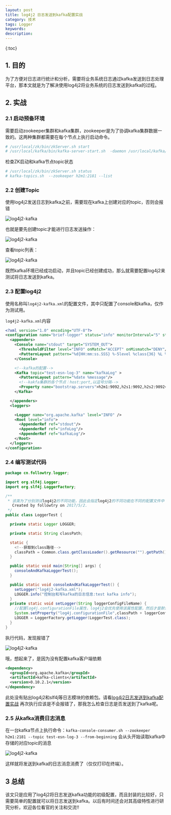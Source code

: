 ```yaml
---
layout: post
title: log4j2 日志发送到kafka配置实战
category: 技术
tags: Logger
keywords: 
description:  
---
```


{:toc}

## 1. 目的

为了方便对日志进行统计和分析，需要将业务系统日志通过kafka发送到日志处理平台，那本文就是为了解决使用log4j2将业务系统的日志发送到kafka的过程。


## 2. 实战

### 2.1 启动预备环境

需要启动zookeeper集群和kafka集群，zookeeper是为了协调kafka集群数据一致的。这两种集群都需要在每个节点上执行启动命令。

```bash
# /usr/local/zk/bin/zkServer.sh start
# /usr/local/kafka/bin/kafka-server-start.sh  -daemon /usr/local/kafka/config/server.properties 
```

检查ZK启动和kafka节点topic状态

```bash
# /usr/local/zk/bin/zkServer.sh status
# kafka-topics.sh  --zookeeper h2m1:2181 --list 
```

### 2.2 创建Topic

使用log4j2发送日志到kafka之前，需要现在kafka上创建对应的topic，否则会报错

![log4j2-kafka](http://omsz9j1wp.bkt.clouddn.com/image/log4j2/log4j2-kafka-1.png)

也就是要先创建topic才能进行日志发送操作：

![log4j2-kafka](http://omsz9j1wp.bkt.clouddn.com/image/log4j2/log4j2-kafka-3.png)

查看topic列表：

![log4j2-kafka](http://omsz9j1wp.bkt.clouddn.com/image/log4j2/log4j2-kafka-2.png)


既然kafka环境已经成功启动，并且topic已经创建成功，那么就需要配置log4j2来测试将日志发送到kafka。

### 2.3 配置log4j2

使用名称叫`log4j2-kafka.xml`的配置文件，其中只配置了console和kafka，仅作为测试用。


`log4j2-kafka.xml`内容

```xml
<?xml version="1.0" encoding="UTF-8"?>
<configuration name="brief-logger" status="info" monitorInterval="5" strict="false">
  <appenders>
    <Console name="stdout" target="SYSTEM_OUT">
      <ThresholdFilter level="INFO" onMatch="ACCEPT" onMismatch="DENY"/>
      <PatternLayout pattern="%d{HH:mm:ss.SSS} %-5level %class{36} %L %M - %msg%xEx%n"/>
    </Console>

    <!--kafka的配置-->
    <Kafka topic="test-esn-log-3" name="kafkaLog" >
      <PatternLayout pattern="%date %message"/>
      <!--kakfa集群的各个节点：host:port,以逗号分隔-->
      <Property name="bootstrap.servers">h2m1:9092,h2s1:9092,h2s2:9092</Property>
    </Kafka>

  </appenders>
  <loggers>

    <Logger name="org.apache.kafka" level="INFO" />
    <Root level="info">
      <AppenderRef ref="stdout"/>
      <AppenderRef ref="infoLog"/>
      <AppenderRef ref="kafkaLog"/>
    </Root>
  </loggers>
</configuration>
```

### 2.4 编写测试代码

```java
package cn.followtry.logger;

import org.slf4j.Logger;
import org.slf4j.LoggerFactory;

/**
 * 该类为了分别测试log4j2的不同功能，因此会指定log4j2的不同功能在不同的配置文件中 
   Created by followtry on 2017/5/2.
 */
public class LoggerTest {

  private static Logger LOGGER;

  private static String classPath;

  static {
    <!--获取到class路径-->
    classPath = Common.class.getClassLoader().getResource("").getPath();
  }

  public static void main(String[] args) {
    consoleAndKafkaLoggerTest();
  }

  public static void consoleAndKafkaLoggerTest() {
    setLogger("log4j2-kafka.xml");
    LOGGER.info("控制台和写kafka的日志信息:test kafka info");
  }
  private static void setLogger(String loggerConfigFileName) {
    //配置log4j.configurationFile属性，log4j2会优先使用该属性配置，然后才是默认配置文件名。
    System.setProperty("log4j.configurationFile",classPath + loggerConfigFileName);
    LOGGER = LoggerFactory.getLogger(LoggerTest.class);
  }
}
```

执行代码，发现报错了

![log4j2-kafka](http://omsz9j1wp.bkt.clouddn.com/image/log4j2/log4j2-kafka-4.png)

哦，想起来了，是因为没有配置kafka客户端依赖

```xml
<dependency>
  <groupId>org.apache.kafka</groupId>
  <artifactId>kafka-clients</artifactId>
  <version>0.10.2.1</version>
</dependency>
```

此处没有贴出log4j2和slf4j等日志模块的依赖包。请看[log4j2日志发送到kafka配置实战](http://followtry.cn/2017/04/26/log4j2-action.html) 
再次执行应该是不会报错了，那我怎么检查日志是否发送到了kafka呢。

### 2.5 从kafka消费日志消息

在一台kafka节点上执行命令：`kafka-console-consumer.sh --zookeeper h2m1:2181 --topic test-esn-log-3 --from-beginning` 会从头开始读取kafka中存储的对应topic的消息

![log4j2-kafka](http://omsz9j1wp.bkt.clouddn.com/image/log4j2/log4j2-kafka-5.png)

这样就将发送到kafka的日志消息消费了（仅仅打印在终端）。

## 3 总结

该文只是应用了log4j2将日志发送kafka功能的初级配置，而且封装的比较好，只需要简单的配置就可以将日志发送到kafka。以后有时间还会对其高级特性进行研究分析，欢迎各位看官的关注和交流!!




